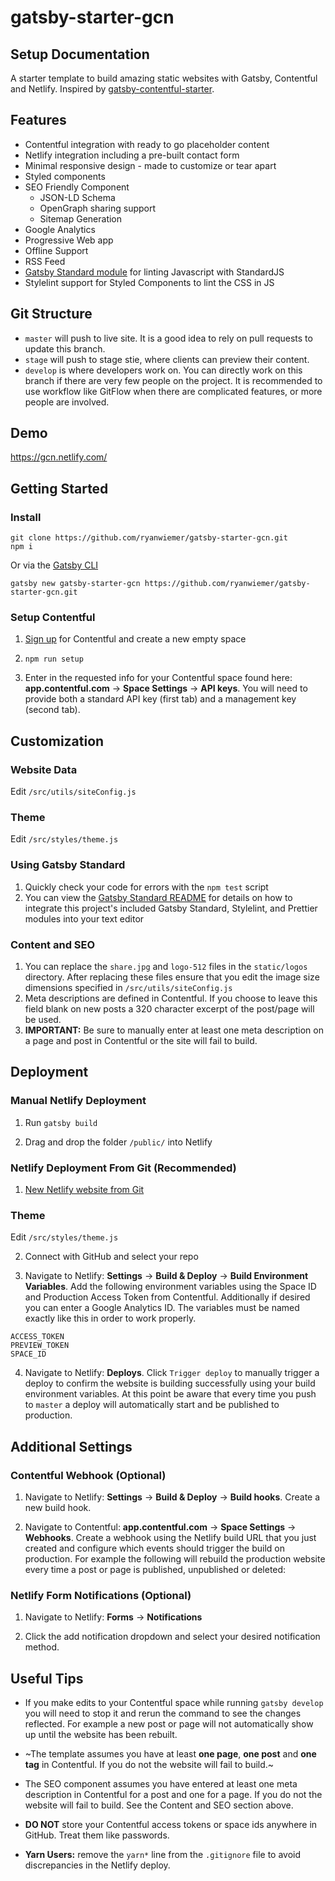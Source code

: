 # gatsby-starter-gcn

## Setup Documentation

A starter template to build amazing static websites with Gatsby, Contentful and Netlify. Inspired by [gatsby-contentful-starter](https://github.com/contentful-userland/gatsby-contentful-starter).

## Features

-   Contentful integration with ready to go placeholder content
-   Netlify integration including a pre-built contact form
-   Minimal responsive design - made to customize or tear apart
-   Styled components
-   SEO Friendly Component
    -   JSON-LD Schema
    -   OpenGraph sharing support
    -   Sitemap Generation
-   Google Analytics
-   Progressive Web app
-   Offline Support
-   RSS Feed
-   [Gatsby Standard module](https://www.npmjs.com/package/eslint-config-gatsby-standard) for linting Javascript with StandardJS
-   Stylelint support for Styled Components to lint the CSS in JS

## Git Structure

-   `master` will push to live site. It is a good idea to rely on pull requests to update this branch.
-   `stage` will push to stage stie, where clients can preview their content.
-   `develop` is where developers work on. You can directly work on this branch if there are very few people on the project. It is recommended to use workflow like GitFlow when there are complicated features, or more people are involved.

## Demo

https://gcn.netlify.com/

## Getting Started

### Install

```
git clone https://github.com/ryanwiemer/gatsby-starter-gcn.git
npm i
```

Or via the [Gatsby CLI](https://www.npmjs.com/package/gatsby-cli)

```
gatsby new gatsby-starter-gcn https://github.com/ryanwiemer/gatsby-starter-gcn.git
```

### Setup Contentful

1.  [Sign up](https://www.contentful.com/sign-up/) for Contentful and create a new empty space

2.  `npm run setup`

3.  Enter in the requested info for your Contentful space found here: **app.contentful.com** → **Space Settings** → **API keys**. You will need to provide both a standard API key (first tab) and a management key (second tab).

## Customization

### Website Data

Edit `/src/utils/siteConfig.js`

### Theme

Edit `/src/styles/theme.js`

### Using Gatsby Standard

1.  Quickly check your code for errors with the `npm test` script
2.  You can view the [Gatsby Standard README](https://github.com/brandonkal/eslint-config-gatsby-standard) for details on how to integrate this project's included Gatsby Standard, Stylelint, and Prettier modules into your text editor

### Content and SEO

1.  You can replace the `share.jpg` and `logo-512` files in the `static/logos` directory. After replacing these files ensure that you edit the image size dimensions specified in `/src/utils/siteConfig.js`
2.  Meta descriptions are defined in Contentful. If you choose to leave this field blank on new posts a 320 character excerpt of the post/page will be used.
3.  **IMPORTANT:** Be sure to manually enter at least one meta description on a page and post in Contentful or the site will fail to build.

## Deployment

### Manual Netlify Deployment

1.  Run `gatsby build`

2.  Drag and drop the folder `/public/` into Netlify

### Netlify Deployment From Git (Recommended)

1.  [New Netlify website from Git](https://app.netlify.com/start)

### Theme

Edit `/src/styles/theme.js`

2.  Connect with GitHub and select your repo

3.  Navigate to Netlify: **Settings** → **Build & Deploy** → **Build Environment Variables**. Add the following environment variables using the Space ID and Production Access Token from Contentful. Additionally if desired you can enter a Google Analytics ID. The variables must be named exactly like this in order to work properly.

```
ACCESS_TOKEN
PREVIEW_TOKEN
SPACE_ID
```

4.  Navigate to Netlify: **Deploys**. Click `Trigger deploy` to manually trigger a deploy to confirm the website is building successfully using your build environment variables. At this point be aware that every time you push to `master` a deploy will automatically start and be published to production.

## Additional Settings

### Contentful Webhook (Optional)

1.  Navigate to Netlify:
    **Settings** → **Build & Deploy** → **Build hooks**.
    Create a new build hook.

2.  Navigate to Contentful:
    **app.contentful.com** → **Space Settings** → **Webhooks**. Create a webhook using the Netlify build URL that you just created
    and configure which events should trigger the build on production. For example the following will rebuild the production website every time a post or page is published, unpublished or deleted:

### Netlify Form Notifications (Optional)

1.  Navigate to Netlify:
    **Forms** → **Notifications**

2.  Click the add notification dropdown and select your desired notification method.

## Useful Tips

-   If you make edits to your Contentful space while running `gatsby develop` you will need to stop it and rerun the command to see the changes reflected. For example a new post or page will not automatically show up until the website has been rebuilt.

-   ~The template assumes you have at least **one page**, **one post** and **one tag** in Contentful. If you do not the website will fail to build.~

-   The SEO component assumes you have entered at least one meta description in Contentful for a post and one for a page. If you do not the website will fail to build. See the Content and SEO section above.

-   **DO NOT** store your Contentful access tokens or space ids anywhere in GitHub. Treat them like passwords.

-   **Yarn Users:** remove the `yarn*` line from the `.gitignore` file to avoid discrepancies in the Netlify deploy.
